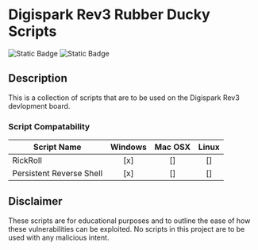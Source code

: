 # Digispark Rev3 Rubber Ducky Scripts

![Static Badge](https://img.shields.io/badge/Arduino-blue)
![Static Badge](https://img.shields.io/badge/License-MIT-yellow)


## Description

This is a collection of scripts that are to be used on the Digispark Rev3 devlopment board.

### Script Compatability

| Script Name | Windows | Mac OSX | Linux |
| ----------- |:-------:|:-------:|:-----:|
| RickRoll    | [x]     | []      | []    |
| Persistent Reverse Shell | [x]       | []        | []      |

## Disclaimer

These scripts are for educational purposes and to outline the ease of how these vulnerabilities can be exploited. No scripts in this project are to be used with any malicious intent.